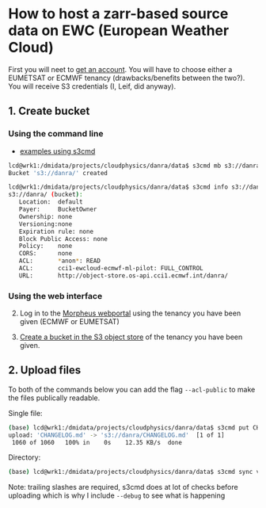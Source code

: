 # How to host a zarr-based source data on EWC (European Weather Cloud)

First you will neet to [get an account](https://confluence.ecmwf.int/display/EWCLOUDKB/Getting+access+to+EWC). You will have to choose either a EUMETSAT or ECMWF tenancy (drawbacks/benefits between the two?). You will receive S3 credentials (I, Leif, did anyway).


## 1. Create bucket


### Using the command line

- [examples using s3cmd](https://confluence.ecmwf.int/display/EWCLOUDKB/Object+storage%3A+How+to+use+s3cmd+and+s3fs)

```bash
lcd@wrk1:/dmidata/projects/cloudphysics/danra/data$ s3cmd mb s3://danra
Bucket 's3://danra/' created
```

```bash
lcd@wrk1:/dmidata/projects/cloudphysics/danra/data$ s3cmd info s3://danra
s3://danra/ (bucket):
   Location:  default
   Payer:     BucketOwner
   Ownership: none
   Versioning:none
   Expiration rule: none
   Block Public Access: none
   Policy:    none
   CORS:      none
   ACL:       *anon*: READ
   ACL:       cci1-ewcloud-ecmwf-ml-pilot: FULL_CONTROL
   URL:       http://object-store.os-api.cci1.ecmwf.int/danra/
```

### Using the web interface

2. Log in to the [Morpheus webportal](https://confluence.ecmwf.int/display/EWCLOUDKB/Logging+in+to+Morpheus) using the tenancy you have been given (ECMWF or EUMETSAT)

3. [Create a bucket in the S3 object store](https://confluence.ecmwf.int/display/EWCLOUDKB/How+to+create+S3+buckets+in+Morpheus) of the tenancy you have been given.



## 2. Upload files

To both of the commands below you can add the flag `--acl-public` to make the files publically readable.


Single file:

```bash
(base) lcd@wrk1:/dmidata/projects/cloudphysics/danra/data$ s3cmd put CHANGELOG.md s3://danra/
upload: 'CHANGELOG.md' -> 's3://danra/CHANGELOG.md'  [1 of 1]
 1060 of 1060   100% in    0s    12.35 KB/s  done
```


Directory:


```bash
(base) lcd@wrk1:/dmidata/projects/cloudphysics/danra/data$ s3cmd sync v0.2.2/ s3://danra/v0.2.2/ --debug
```

Note: trailing slashes are required, s3cmd does at lot of checks before uploading which is why I include `--debug` to see what is happening

